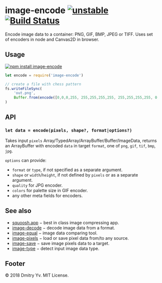 # image-encode [![unstable](https://img.shields.io/badge/stability-unstable-green.svg)](http://github.com/badges/stability-badges) [![Build Status](https://img.shields.io/travis/dy/image-encode.svg)](https://travis-ci.org/dy/image-encode)

Encode image data to a container: PNG, GIF, BMP, JPEG or TIFF. Uses set of encoders in node and Canvas2D in browser.

## Usage

[![npm install image-encode](https://nodei.co/npm/image-encode.png?mini=true)](https://npmjs.org/package/image-encode/)

```js
let encode = require('image-encode')

// create a file with chess pattern
fs.writeFileSync(
	'out.png',
	Buffer.from(encode([0,0,0,255, 255,255,255,255, 255,255,255,255, 0,0,0,255], [2, 2], 'png'))
)
```

## API

### `let data = encode(pixels, shape?, format|options?)`

Takes input `pixels` Array/TypedArray/ArrayBuffer/Buffer/ImageData, returns an ArrayBuffer with encoded `data` in target `format`, one of `png`, `gif`, `tif`, `bmp`, `jpg`.

`options` can provide:

* `format` or `type`, if not specified as a separate argument.
* `shape` or `width`/`height`, if not defined by `pixels` or as a separate argument.
* `quality` for JPG encoder.
* `colors` for palette size in GIF encoder.
* any other meta fields for encoders.

## See also

* [squoosh.app](https://github.com/GoogleChromeLabs/squoosh) − best in class image compressing app.
* [image-decode](https://ghub.io/image-decode) − decode image data from a format.
* [image-equal](https://ghub.io/image-equal) − image data comparing tool.
* [image-pixels](https://ghub.io/image-pixels) − load or save pixel data from/to any source.
* [image-save](https://ghub.io/image-save) − save image pixels data to a target.
* [image-type](https://ghub.io/image-type) − detect input image data type.


## Footer

© 2018 Dmitry Yv. MIT License.
